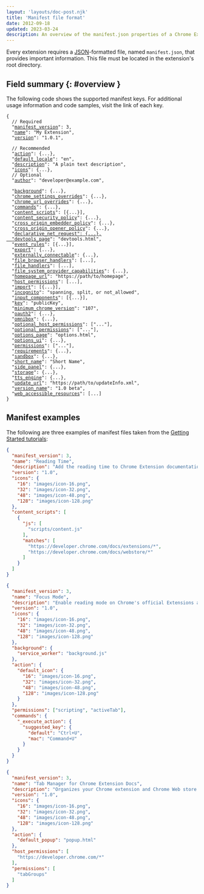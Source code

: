 ```yaml
---
layout: 'layouts/doc-post.njk'
title: 'Manifest file format'
date: 2012-09-18
updated: 2023-03-24
description: An overview of the manifest.json properties of a Chrome Extension.
---
```


Every extension requires a [JSON][mdn-json]\-formatted file, named `manifest.json`, that provides
important information. This file must be located in the extension's root directory.

## Field summary {: #overview }

The following code shows the supported manifest keys. For additional usage information and code samples, visit the link of each key.

<pre
  class="language-json"
><code class="language-json"><span class="token punctuation">{</span>
  <span class="token comment">// Required</span>
  <span class="token property">"<a href="/docs/extensions/mv3/manifest/manifest_version">manifest_version</a>"</span><span class="token operator">:</span> <span class="token number">3</span><span class="token punctuation">,</span>
  <span class="token property">"<a href="/docs/extensions/mv3/manifest/name">name</a>"</span><span class="token operator">:</span> <span class="token string">"My Extension"</span><span class="token punctuation">,</span>
  <span class="token property">"<a href="/docs/extensions/mv3/manifest/version">version</a>"</span><span class="token operator">:</span> <span class="token string">"1.0.1"</span><span class="token punctuation">,</span>

  <span class="token comment">// Recommended</span>
  <span class="token property">"<a href="/docs/extensions/reference/action">action</a>"</span><span class="token operator">:</span> <span class="token punctuation">{</span>...<span class="token punctuation">}</span><span class="token punctuation">,</span>
  <span class="token property">"<a href="/docs/extensions/mv3/manifest/default_locale">default_locale</a>"</span><span class="token operator">:</span> <span class="token string">"en"</span><span class="token punctuation">,</span>
  <span class="token property">"<a href="/docs/extensions/mv3/manifest/description">description</a>"</span><span class="token operator">:</span> <span class="token string">"A plain text description"</span><span class="token punctuation">,</span>
  <span class="token property">"<a href="/docs/extensions/mv3/manifest/icons">icons</a>"</span><span class="token operator">:</span> <span class="token punctuation">{</span>...<span class="token punctuation">}</span><span class="token punctuation">,</span>
  <span class="token comment">// Optional</span>
  <span class="token property">"<a href="/docs/extensions/mv3/manifest/author">author</a>"</span><span class="token operator">:</span> <span class="token string">"developer@example.com"</span><span class="token punctuation">,</span>

  <span class="token property">"<a href="/docs/extensions/mv3/manifest/background">background</a>"</span><span class="token operator">:</span> <span class="token punctuation">{</span>...<span class="token punctuation">}</span><span class="token punctuation">,</span>
  <span class="token property">"<a href="/docs/extensions/mv3/settings_override">chrome_settings_overrides</a>"</span><span class="token operator">:</span> <span class="token punctuation">{</span>...<span class="token punctuation">}</span><span class="token punctuation">,</span>
  <span class="token property">"<a href="/docs/extensions/mv3/override">chrome_url_overrides</a>"</span><span class="token operator">:</span> <span class="token punctuation">{</span>...<span class="token punctuation">}</span><span class="token punctuation">,</span>
  <span class="token property">"<a href="/docs/extensions/reference/commands">commands</a>"</span><span class="token operator">:</span> <span class="token punctuation">{</span>...<span class="token punctuation">}</span><span class="token punctuation">,</span>
  <span class="token property">"<a href="/docs/extensions/mv3/manifest/content_scripts">content_scripts</a>"</span><span class="token operator">:</span> <span class="token punctuation">[</span><span class="token punctuation">{</span>...<span class="token punctuation">}</span><span class="token punctuation">]</span><span class="token punctuation">,</span>
  <span class="token property">"<a href="/docs/extensions/mv3/manifest/content_security_policy">content_security_policy</a>"</span><span class="token operator">:</span> <span class="token punctuation">{</span>...<span class="token punctuation">}</span><span class="token punctuation">,</span>
  <span class="token property">"<a href="/docs/extensions/mv3/manifest/cross_origin_embedder_policy">cross_origin_embedder_policy</a>"</span><span class="token operator">:</span> <span class="token punctuation">{</span>...<span class="token punctuation">}</span><span class="token punctuation"><span class="token punctuation">,</span>
  <span class="token property">"<a href="/docs/extensions/mv3/manifest/cross_origin_opener_policy">cross_origin_opener_policy</a>"</span><span class="token operator">:</span> <span class="token punctuation">{</span>...<span class="token punctuation">}</span><span class="token punctuation"><span class="token punctuation">,</span>
  <span class="token property">"<a href="/docs/extensions/reference/declarativeNetRequest">declarative_net_request"</span><span class="token operator">:</span> <span class="token punctuation">{</span>...<span class="token punctuation">}</span><span class="token punctuation">,</span>
  <span class="token property">"<a href="/docs/extensions/mv3/devtools">devtools_page</a>"</span><span class="token operator">:</span> <span class="token string">"devtools.html"</span><span class="token punctuation">,</span>
  <span class="token property">"<a href="/docs/extensions/mv2/manifest/event_rules/">event_rules</a>"</span><span class="token operator">:</span> <span class="token punctuation">[</span><span class="token punctuation">{</span>...<span class="token punctuation">}</span><span class="token punctuation">]</span><span class="token punctuation">,</span>
  <span class="token property">"<a href="/docs/extensions/mv3/shared_modules#export">export</a>"</span><span class="token operator">:</span> <span class="token punctuation"></span><span class="token punctuation">{</span>...<span class="token punctuation">}</span><span class="token punctuation"></span><span class="token punctuation">,</span>
  <span class="token property">"<a href="/docs/extensions/mv3/manifest/externally_connectable">externally_connectable</a>"</span><span class="token operator">:</span> <span class="token punctuation">{</span>...<span class="token punctuation">}</span><span class="token punctuation"></span><span class="token punctuation">,</span>
  <span class="token property">"<a href="/docs/extensions/reference/fileBrowserHandler">file_browser_handlers</a>"</span><span class="token operator">:</span> <span class="token punctuation">[</span>...<span class="token punctuation">]</span><span class="token punctuation">,</span>
  <span class="token property">"<a href="/docs/extensions/mv3/manifest/file_handlers">file_handlers</a>"</span><span class="token operator">:</span> <span class="token punctuation">[</span>...<span class="token punctuation">]</span><span class="token punctuation">,</span>
  <span class="token property">"<a href="/docs/extensions/reference/fileSystemProvider">file_system_provider_capabilities</a>"</span><span class="token operator">:</span> <span class="token punctuation">{</span>...<span class="token punctuation">}</span><span class="token punctuation">,</span>
  <span class="token property">"<a href="/docs/extensions/mv3/manifest/homepage_url">homepage_url</a>"</span><span class="token operator">:</span> <span class="token string">"https://path/to/homepage"</span><span class="token punctuation">,</span>
  <span class="token property">"<a href="/docs/extensions/reference/permissions">host_permissions</a>"</span><span class="token operator">:</span> <span class="token punctuation">[</span>...<span class="token punctuation">]</span><span class="token punctuation">,</span>
  <span class="token property">"<a href="/docs/extensions/mv3/shared_modules#import">import</a>"</span><span class="token operator">:</span> <span class="token punctuation">[</span><span class="token punctuation">{</span>...<span class="token punctuation">}</span><span class="token punctuation">]</span><span class="token punctuation">,</span>
  <span class="token property">"<a href="/docs/extensions/mv3/manifest/incognito">incognito</a>"</span><span class="token operator">:</span> <span class="token string">"spanning, split, or not_allowed"</span><span class="token punctuation">,</span>
  <span class="token property">"<a href="/docs/extensions/mv3/manifest/input_components">input_components</a>"</span><span class="token operator">:</span> <span class="token punctuation">[</span><span class="token punctuation">{</span>...<span class="token punctuation">}</span><span class="token punctuation">]</span><span class="token punctuation">,</span>
  <span class="token property">"<a href="/docs/extensions/mv3/manifest/key">key</a>"</span><span class="token operator">:</span> <span class="token string">"publicKey"</span><span class="token punctuation">,</span>
  <span class="token property">"<a href="/docs/extensions/mv3/manifest/minimum_chrome_version">minimum_chrome_version</a>"</span><span class="token operator">:</span> <span class="token string">"107"</span><span class="token punctuation">,</span>
  <span class="token property">"<a href="/docs/extensions/mv3/manifest/oauth2">oauth2</a>"</span><span class="token operator">:</span> <span class="token punctuation">{</span>...<span class="token punctuation">}</span><span class="token punctuation">,</span>
  <span class="token property">"<a href="/docs/extensions/reference/omnibox">omnibox</a>"</span><span class="token operator">:</span> <span class="token punctuation">{</span>...<span class="token punctuation">}</span><span class="token punctuation">,</span>
  <span class="token property">"<a href="/docs/extensions/reference/permissions/#step-2-declare-optional-permissions-in-the-manifest">optional_host_permissions</a>"</span><span class="token operator">:</span> <span class="token punctuation">[</span><span class="token string">"..."</span><span class="token punctuation">]</span><span class="token punctuation">,</span>
  <span class="token property">"<a href="/docs/extensions/reference/permissions/#step-2-declare-optional-permissions-in-the-manifest">optional_permissions</a>"</span><span class="token operator">:</span> <span class="token punctuation">[</span><span class="token string">"..."</span><span class="token punctuation">]</span><span class="token punctuation">,</span>
  <span class="token property">"<a href="/docs/extensions/mv3/options">options_page</a>"</span><span class="token operator">:</span> <span class="token string">"options.html"</span><span class="token punctuation">,</span>
  <span class="token property">"<a href="/docs/extensions/mv3/options/#embedded_options">options_ui</a>"</span><span class="token operator">:</span> <span class="token punctuation">{</span>...<span class="token punctuation">}</span><span class="token punctuation">,</span>
  <span class="token property">"<a href="/docs/extensions/mv3/declare_permissions/">permissions</a>"</span><span class="token operator">:</span> <span class="token punctuation">[</span><span class="token string">"..."</span><span class="token punctuation">]</span><span class="token punctuation">,</span>
  <span class="token property">"<a href="/docs/extensions/mv3/manifest/requirements">requirements</a>"</span><span class="token operator">:</span> <span class="token punctuation">{</span>...<span class="token punctuation">}</span><span class="token punctuation">,</span>
  <span class="token property">"<a href="/docs/extensions/mv3/manifest/sandbox">sandbox</a>"</span><span class="token operator">:</span> <span class="token punctuation">{</span>...<span class="token punctuation">}</span><span class="token punctuation">,</span>
  <span class="token property">"<a href="/docs/extensions/mv3/manifest/short_name/">short_name</a>"</span><span class="token operator">:</span> <span class="token string">"Short Name"</span><span class="token punctuation">,</span>
  <span class="token property">"<a href="/docs/extensions/mv3/reference/sidePanel">side_panel</a>"</span><span class="token operator">: </span><span class="token punctuation">{</span>...<span class="token punctuation">}</span><span class="token punctuation">,</span>
  <span class="token property">"<a href="/docs/extensions/mv3/manifest/storage">storage</a>"</span><span class="token operator">:</span> <span class="token punctuation">{</span>...<span class="token punctuation">}</span><span class="token punctuation">,</span>
  <span class="token property">"<a href="/docs/extensions/reference/ttsEngine">tts_engine</a>"</span><span class="token operator">:</span> <span class="token punctuation">{</span>...<span class="token punctuation">}</span><span class="token punctuation">,</span>
  <span class="token property">"<a href="/docs/extensions/mv3/linux_hosting/#update_url">update_url</a>"</span><span class="token operator">:</span> <span class="token string">"https://path/to/updateInfo.xml"</span><span class="token punctuation">,</span>
  <span class="token property">"<a href="/docs/extensions/mv3/manifest/version#version_name">version_name</a>"</span><span class="token operator">:</span> <span class="token string">"1.0 beta"</span><span class="token punctuation">,</span>
  <span class="token property">"<a href="/docs/extensions/mv3/manifest/web_accessible_resources">web_accessible_resources</a>"</span><span class="token operator">:</span> <span class="token punctuation">[</span>...<span class="token punctuation">]</span>
<span class="token punctuation">}</span></code></pre>

## Manifest examples

The following are three examples of manifest files taken from the [Getting Started tutorials][gs-tutorials]:

<web-tabs>
  <web-tab title="Reading time">

  ```json
  {
    "manifest_version": 3,
    "name": "Reading Time",
    "description": "Add the reading time to Chrome Extension documentation articles",
    "version": "1.0",
    "icons": {
      "16": "images/icon-16.png",
      "32": "images/icon-32.png",
      "48": "images/icon-48.png",
      "128": "images/icon-128.png"
    },
    "content_scripts": [
      {
        "js": [
          "scripts/content.js"
        ],
        "matches": [
          "https://developer.chrome.com/docs/extensions/*",
          "https://developer.chrome.com/docs/webstore/*"
        ]
      }
    ]
  }
  ```

  </web-tab>
  <web-tab title="Focus Mode">

  ```json
  {
    "manifest_version": 3,
    "name": "Focus Mode",
    "description": "Enable reading mode on Chrome's official Extensions and Chrome Web Store documentation.",
    "version": "1.0",
    "icons": {
      "16": "images/icon-16.png",
      "32": "images/icon-32.png",
      "48": "images/icon-48.png",
      "128": "images/icon-128.png"
    },
    "background": {
      "service_worker": "background.js"
    },
    "action": {
      "default_icon": {
        "16": "images/icon-16.png",
        "32": "images/icon-32.png",
        "48": "images/icon-48.png",
        "128": "images/icon-128.png"
      }
    },
    "permissions": ["scripting", "activeTab"],
    "commands": {
      "_execute_action": {
        "suggested_key": {
          "default": "Ctrl+U",
          "mac": "Command+U"
        }
      }
    }
  }
  ```

  </web-tab>
  <web-tab title="Tabs Manager">

  ```json
  {
    "manifest_version": 3,
    "name": "Tab Manager for Chrome Extension Docs",
    "description": "Organizes your Chrome extension and Chrome Web store documentation tabs.",
    "version": "1.0",
    "icons": {
      "16": "images/icon-16.png",
      "32": "images/icon-32.png",
      "48": "images/icon-48.png",
      "128": "images/icon-128.png"
    },
    "action": {
      "default_popup": "popup.html"
    },
    "host_permissions": [
      "https://developer.chrome.com/*"
    ],
    "permissions": [
      "tabGroups"
    ]
  }
  ```

  </web-tab>
</web-tabs>

[mdn-json]: https://developer.mozilla.org/docs/Glossary/JSON
[gs-tutorials]: /docs/extensions/mv3/getstarted/#tutorial
